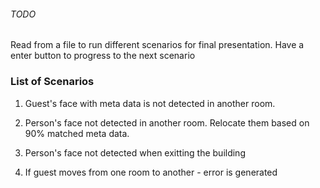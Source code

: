 ###### TODO

Read from a file to run different scenarios for final presentation. Have a enter button to progress to the next scenario

<!-- Have meta-data records for each person even if detected -->

<!-- Maybe have a number like Guest 1, Guest 2, etc. based on time of entry. -->

### List of Scenarios


1. Guest's face with meta data is not detected in another room.

2. Person's face not detected in another room. Relocate them based on 90% matched meta data.

3. Person's face not detected when exitting the building


4. If guest moves from one room to another - error is generated
